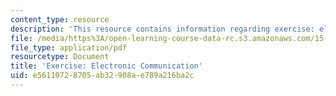 ```yaml
---
content_type: resource
description: 'This resource contains information regarding exercise: electronic communication.'
file: /media/https%3A/open-learning-course-data-rc.s3.amazonaws.com/15-279-management-communication-for-undergraduates-fall-2012/e56110728705ab32908ae789a216ba2c_MIT15_279F12_electComm.pdf
file_type: application/pdf
resourcetype: Document
title: 'Exercise: Electronic Communication'
uid: e5611072-8705-ab32-908a-e789a216ba2c
---
```

